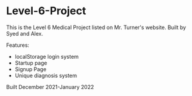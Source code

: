 # Level-6-Project
This is the Level 6 Medical Project listed on Mr. Turner's website. 
Built by Syed and Alex. 

Features:
- localStorage login system
- Startup page
- Signup Page
- Unique diagnosis system

Built December 2021-January 2022
